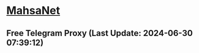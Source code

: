 
# [MahsaNet](https://t.me/mahsa_net)
## Free Telegram Proxy (Last Update: 2024-06-30 07:39:12)

    